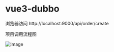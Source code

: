 # vue3-dubbo

浏览器访问  http://localhost:9000/api/order/create


项目调用流程图 

![image](https://user-images.githubusercontent.com/25519007/182324438-a1515b45-f3f4-45e2-9f3a-239c5b2ef625.png)
